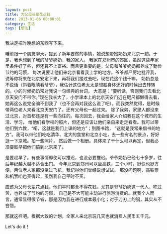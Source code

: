```yaml
---
layout: post
title: 为父母长辈花点钱
date: 2013-01-06 00:00:01
category: 生活
tags: [想法]
---
```


我决定把昨晚想的东西写下来。 

<!--more-->

睡前跟一个朋友聊天，提到了新年要做的事情，她说想带她奶奶来北京一趟。于是，我也想到了我的爷爷奶奶，我的家人。
我家在郑州市的郊区，虽然这些年家里条件好了些，但还算不上富裕。而且更重要的是，父母和爷爷奶奶都养成了勤俭节约的习惯，
每次说要让他们来北京看看我上学的地方，爷爷都严厉地批评我，说等你将来在北京安定下来，再将我们接过去吧，现在花这个钱干嘛。
奶奶总是不说话（斜着眼睛看爷爷），我估计这位老太太是想趁身体还好的时候出去转转的。小的时候奶奶常对我说一句经典的台词，
大意是：“要听话，否则我们去看北京天安门不带你。”现在我长大了，小学课本上的北京天安门近在咫尺都懒得去看，
她再这么说完全骗不到我了（也不会再对我这么说了吧）。而我突然觉得，是时候带两位老人来看北京天安门了。还有父母也一起过来。
除了我弟，家里人都没来过北京，对首都还是有一些向往的。每次回去，我会给家人介绍我在这个城市的生活、学习，
给他们看学校的照片，但还是应该让他们亲自来走走看看。我可以带他们到六教，“喏，这就是我们上课的地方”；到图书馆，
“这就是我常来借书的地方”。我可以带他们吃吃清华、北大的食堂和北京小吃，去一些有名的景点，好好逛一下京城。拍一些照片，
然后做一个相册。具体来了干什么可以再定，但我必须要趁早把他们搞到北京来了。 

是要趁早了。有些事情即使可以推迟，也没必要推迟。爷爷奶奶已经七十多岁，往后年纪越大越不适合出门。
今年北京到郑州可以坐高铁，三个小时，挺快也挺方便。两位老人家都没坐过飞机，我记得他们曾经说想试试。
那没问题啊，高铁票和机票咱也买得起，虽然我自己平时不买。 

应该为父母长辈花点钱。他们平时都舍不得花钱。尤其是爷爷奶奶这一代人，吃过苦，也养成了节约的习惯，
自己是不大可能主动进行旅游消费的。就我个人而言，通常显得很节省，那是因为我在进行成本最小化；对于刀刃上的钢，其实从不吝惜。 

那就这样吧。根据大致的计划，全家人来北京玩几天也就消费人民币五千元。 

Let's do it！ 
